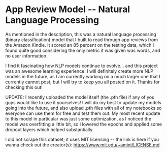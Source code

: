 # App Review Model -- Natural Language Processing
As mentioned in the description, this was a natural language processing (binary classification) model that I built to read through app reviews from the Amazon Kindle. It scored an 85 percent on the testing data, which I found quite good considering the only metric it was given was words, and no user information.

I find it fascinating how NLP models continue to evolve... and this project was an awesome learning experience. I will definitely create more NLP models in the future, as I am currently working on a much larger one that I currently cannot post, but I will try to keep you all posted on it. Thanks for checking this out!

UPDATE: I recently uploaded the model itself (the .pth file) if any of you guys would like to use it yourselves! I will do my best to update my models going into the future, and also upload .pth files with all of my notebooks so everyone can use them for free and test them out. My most recent update to this model in particular was just some optimization, as I noticed the model was overfitting a little bit, so I lowered the epochs and applied some dropout layers which helped substantially.

I did not scrape this dataset; it uses MIT licensing -- the link is here if you wanna check out the creator(s): https://www.mit.edu/~amini/LICENSE.md 
